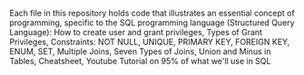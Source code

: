 Each file in this repository holds code that illustrates an essential concept of programming, specific to the SQL programming language (Structured Query Language): How to create user and grant privileges, Types of Grant Privileges, Constraints: NOT NULL, UNIQUE, PRIMARY KEY, FOREIGN KEY, ENUM, SET, Multiple Joins, Seven Types of Joins, Union and Minus in Tables, Cheatsheet, Youtube Tutorial on 95% of what we'll use in SQL
